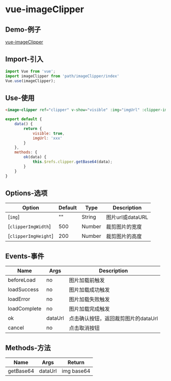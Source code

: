 [vue-imageClipper]: https://vivialex.github.io/demo/imageClipper/index.html

# vue-imageClipper

## Demo-例子
[vue-imageClipper]

## Import-引入
```Javascript
import Vue from 'vue';
import imageClipper from 'path/imageClipper/index'
Vue.use(imageClipper);
```

## Use-使用
```HTML
<image-clipper ref="clipper" v-show="visible" :img="imgUrl" :clipper-img-width="250" :clipper-img-height="250" @sure="sure"></image-clipper>
```
```Javascript
export default {
    data() {
        return {
            visible: true,
            imgUrl: 'xxx'
        }
    },
    methods: {
        ok(data) { 
            this.$refs.clipper.getBase64(data);
        }
    }
}
```

## Options-选项
| Option | Default | Type | Description
| ------ | ------- | ---- | --------- |
| [`img`] | "" | String | 图片url或dataURL 
| [`clipperImgWidth`] | 500 | Number | 裁剪图片的宽度
| [`clipperImgHeight`] | 200 | Number | 裁剪图片的高度

## Events-事件
| Name | Args | Description
| -----| ---- | -----------|
| beforeLoad | no | 图片加载前触发
| loadSuccess | no | 图片加载成功触发
| loadError | no | 图片加载失败触发
| loadComplete | no | 图片加载完成触发
| ok | dataUrl | 点击确认按钮，返回裁剪图片的dataUrl
| cancel | no | 点击取消按钮

## Methods-方法
| Name | Args | Return
| ---- | ---- | ----- |
| getBase64 | dataUrl | img base64


